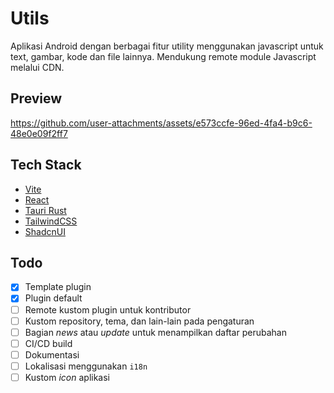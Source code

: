 # Utils

Aplikasi Android dengan berbagai fitur utility menggunakan javascript untuk text, gambar, kode dan file lainnya. Mendukung remote module Javascript melalui CDN.

## Preview

https://github.com/user-attachments/assets/e573ccfe-96ed-4fa4-b9c6-48e0e09f2ff7

## Tech Stack

- [Vite](https://vite.dev/)
- [React](https://react.dev/)
- [Tauri Rust](https://v2.tauri.app/)
- [TailwindCSS](https://tailwindcss.com/)
- [ShadcnUI](https://ui.shadcn.com/)

## Todo

- [x] Template plugin
- [x] Plugin default
- [ ] Remote kustom plugin untuk kontributor
- [ ] Kustom repository, tema, dan lain-lain pada pengaturan
- [ ] Bagian _news_ atau _update_ untuk menampilkan daftar perubahan
- [ ] CI/CD build
- [ ] Dokumentasi
- [ ] Lokalisasi menggunakan `i18n`
- [ ] Kustom _icon_ aplikasi
